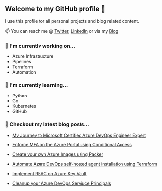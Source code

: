 ## Welcome to my GitHub profile 👋

I use this profile for all personal projects and blog related content.

📫 You can reach me @ [Twitter](https://twitter.com/OfficialCookJ), [LinkedIn](https://www.linkedin.com/in/cookjames) or via my [Blog](https://jamescook.dev)

### 🔭 I'm currently working on...

- Azure Infrastructure
- Pipelines
- Terraform
- Automation

### 🌱 I'm currently learning...

- Python
- Go
- Kubernetes
- GitHub

### 📰 Checkout my latest blog posts...

- [My Journey to Microsoft Certified Azure DevOps Engineer Expert](https://jamescook.dev/my-journey-azure-devops-expert)

- [Enforce MFA on the Azure Portal using Conditional Access](https://jamescook.dev/mfa-on-azure-portal)

- [Create your own Azure Images using Packer](https://jamescook.dev/azure-images-using-packer)

- [Automate Azure DevOps self-hosted agent installation using Terraform](https://jamescook.dev/azuredevops-linux-agent-install-using-terraform)

- [Implement RBAC on Azure Key Vault](https://jamescook.dev/implement-rbac-on-azure-key-vault)

- [Cleanup your Azure DevOps Serviuce Principals](https://jamescook.dev/cleanup-azure-devops-service-principals)
